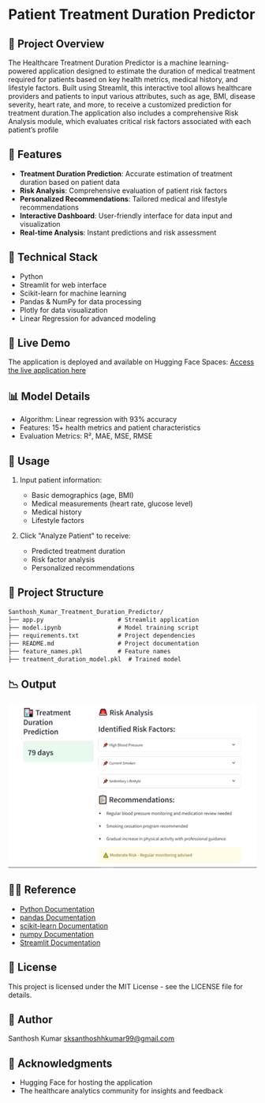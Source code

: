 # Patient Treatment Duration Predictor

## 🏥 Project Overview
The Healthcare Treatment Duration Predictor is a machine learning-powered application designed to estimate the duration of medical treatment required for patients based on key health metrics, medical history, and lifestyle factors. Built using Streamlit, this interactive tool allows healthcare providers and patients to input various attributes, such as age, BMI, disease severity, heart rate, and more, to receive a customized prediction for treatment duration.The application also includes a comprehensive Risk Analysis module, which evaluates critical risk factors associated with each patient’s profile

## 🌟 Features
- **Treatment Duration Prediction**: Accurate estimation of treatment duration based on patient data
- **Risk Analysis**: Comprehensive evaluation of patient risk factors
- **Personalized Recommendations**: Tailored medical and lifestyle recommendations
- **Interactive Dashboard**: User-friendly interface for data input and visualization
- **Real-time Analysis**: Instant predictions and risk assessment

## 🔧 Technical Stack
- Python 
- Streamlit for web interface
- Scikit-learn for machine learning
- Pandas & NumPy for data processing
- Plotly for data visualization
- Linear Regression for advanced modeling

## 🚀 Live Demo
The application is deployed and available on Hugging Face Spaces:
[Access the live application here](https://huggingface.co/spaces/SanthoshKumar99/Patient_Treatment_Duration) 

## 📊 Model Details
- Algorithm: Linear regression with 93% accuracy
- Features: 15+ health metrics and patient characteristics
- Evaluation Metrics: R², MAE, MSE, RMSE


## 📝 Usage
1. Input patient information:
   - Basic demographics (age, BMI)
   - Medical measurements (heart rate, glucose level)
   - Medical history
   - Lifestyle factors

2. Click "Analyze Patient" to receive:
   - Predicted treatment duration
   - Risk factor analysis
   - Personalized recommendations

## 📁 Project Structure
```
Santhosh_Kumar_Treatment_Duration_Predictor/
├── app.py                     # Streamlit application
├── model.ipynb                # Model training script
├── requirements.txt           # Project dependencies
├── README.md                  # Project documentation
├── feature_names.pkl          # Feature names
├── treatment_duration_model.pkl  # Trained model             

```

## 📉 Output
![Prediction](Output.png)

## 👨‍🏫 Reference
* [Python Documentation](https://docs.python.org/3/)
* [pandas Documentation](https://pandas.pydata.org/docs/)
* [scikit-learn Documentation](https://scikit-learn.org/0.21/index.html)
* [numpy Documentation](https://numpy.org/doc/)
* [Streamlit Documentation](https://docs.streamlit.io/)

## 📄 License
This project is licensed under the MIT License - see the LICENSE file for details.

## 👥 Author
Santhosh Kumar
sksanthoshhkumar99@gmail.com

## 🙏 Acknowledgments
- Hugging Face for hosting the application
- The healthcare analytics community for insights and feedback
